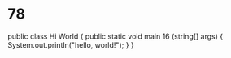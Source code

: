 # 78
public class Hi World {
    public static void main 16 (string[] args) {
        System.out.println("hello, world!");
    }
}
